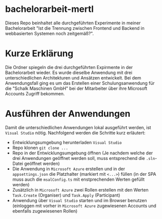 # bachelorarbeit-mertl
Dieses Repo beinhaltet alle durchgeführten Experimente in meiner Bachelorarbeit "Ist die Trennung zwischen Frontend und Backend in webbasierten Systemen noch zeitgemäß?".

# Kurze Erklärung
Die Ordner spiegeln die drei durchgeführten Expirmente in der Bachelorarbeit wieder. Es wurde dieselbe Anwendung mit drei unterschiedlichen Architekturen und Ansätzen entwickelt.
Bei dem Anwendungsfall ging es um das Erstellen einer Schulungsanwendung für die "Schalk Maschinen GmbH" bei der Mitarbeiter über ihre Microsoft Accounts Zugriff bekommen.

# Ausführen der Anwendungen
Damit die unterschiedlichen Anwendungen lokal ausgeführt werden, ist `Visual Studio` nötig. Nachfolgend werden die Schritte kurz erläutert:
- Entwicklungsumgebung herunterladen `Visual Studio`
- Repo klonen `git clone ...`
- Repo in der Entwicklungsumgebung öffnen (Je nachdem welche der drei Anwendungen geöffnet werden soll, muss entsprechend die `.sln`-Datei geöffnet werden)
- Die Anwendung in `Microsoft Azure` erstellen und in der `appsettings.json` die Platzhalter (markiert mit `<...>`) füllen (in der SPA muss auch die `msalConfig.ts` mit enstprechenden Werten gefüllt werden)
- Zusätzlich in `Microsoft Azure` zwei Rollen erstellen mit den Werten `Task.Create` (Organiser) und `Task.Apply` (Participant)
- Anwendung über `Visual Studio` starten und im Browser benutzen (einloggen mit vorher in `Microsoft Azure` zugewiesenen Accounts und ebenfalls zugewiesenen Rollen)
